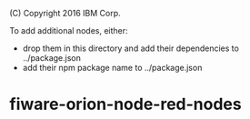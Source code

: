 (C) Copyright 2016 IBM Corp.

To add additional nodes, either:
 - drop them in this directory and add their dependencies to ../package.json
 - add their npm package name to ../package.json

# fiware-orion-node-red-nodes
